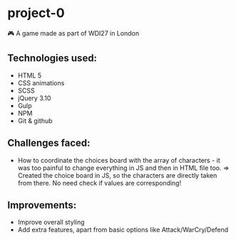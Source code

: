 # project-0
🎮 A game made as part of WDI27 in London

## Technologies used:
* HTML 5
* CSS animations
* SCSS
* jQuery 3.10
* Gulp
* NPM
* Git & github

## Challenges faced:
* How to coordinate the choices board with the array of characters - it was too painful to change everything in JS and then in HTML file too. => Created the choice board in JS, so the characters are directly taken from there. No need check if values are corresponding!

## Improvements:
* Improve overall styling
* Add extra features, apart from basic options like Attack/WarCry/Defend
